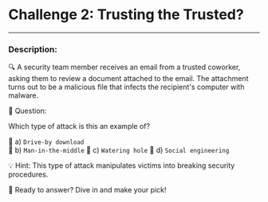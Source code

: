 
# **Challenge 2: Trusting the Trusted?**

---

### **Description:**

🔍 A security team member receives an email from a trusted coworker, asking them to review a document attached to the email. The attachment turns out to be a malicious file that infects the recipient's computer with malware. 

🤔 Question:

Which type of attack is this an example of?

🔘 a) ```Drive-by download```   
🔘 b) ```Man-in-the-middle``` 
🔘 c) ```Watering hole``` 
🔘 d) ```Social engineering```

💡 Hint: This type of attack manipulates victims into breaking security procedures.

🚀 Ready to answer? Dive in and make your pick!
